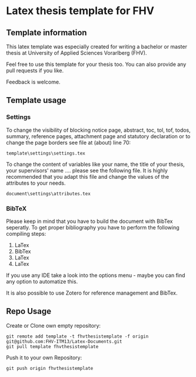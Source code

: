 Latex thesis template for FHV
===============

## Template information

This latex template was especially created for writing a bachelor or master thesis at University of Applied Sciences Vorarlberg (FHV).

Feel free to use this template for your thesis too. You can also provide any pull requests if you like.

Feedback is welcome.

## Template usage

### Settings

To change the visibility of blocking notice page, abstract, toc, tol, tof, todos, summary, reference pages, attachment page and statutory declaration or to change the page borders see file at (about) line 70:

```
template\settings\settings.tex
```

To change the content of variables like your name, the title of your thesis, your supervisors' name .... please see the following file. It is highly recommended that you adapt this file and change the values of the attributes to your needs.

```
document\settings\attributes.tex
```

### BibTeX

Please keep in mind that you have to build the document with BibTex seperatly. To get proper bibliography you have to perform the following compiling steps:

  1. LaTex
  2. BibTex
  3. LaTex
  4. LaTex

If you use any IDE take a look into the options menu - maybe you can find any option to automatize this.

It is also possible to use Zotero for reference management and BibTex.

## Repo Usage

Create or Clone own empty repository:

```
git remote add template -t fhvthesistemplate -f origin git@github.com:FHV-ITM13/Latex-Documents.git
git pull template fhvthesistemplate 
```

Push it to your own Repository:

```
git push origin fhvthesistemplate
```
